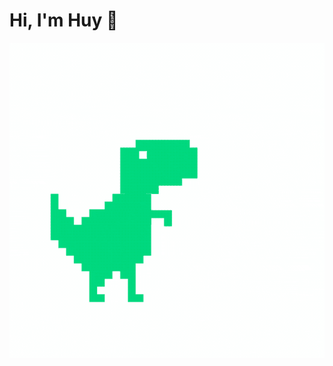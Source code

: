 <p align="center">
<b><h1> Hi, I'm Huy 🥰</h1></b>
<a href='https://www.facebook.com/NoCtrlZ/'>
<img src="./gif/dino.gif" alt="noctrlz1110" />
</p>
</a>
<p align="center">
